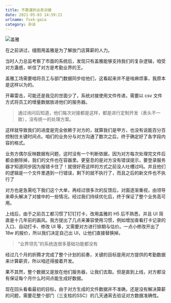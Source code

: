 ```yaml
---
title: 不靠谱的业务对接
date: 2021-05-03 14:59:21
urlname: fxxk-gaia
category: 杂谈
---
```


![盖雅](https://i.imgtg.com/2022/08/24/K3Ocx.png)

<!-- more -->

在之前讲过，缦图用盖雅是为了解放门店算薪的人力。

当时人力总监考察了市面的系统后，发现只有盖雅能够支持我们的复杂逻辑，咱受对方蛊惑，听信了对方是考勤业界的王。

盖雅工场需要咱将员工与部门数据同步给他们，这看起来并不是啥麻烦事，我原本是这样以为的。

开幕雷击，可能还是我见的世面少了，系统对接使用文件传递，需要以 csv 文件方式将员工的增量数据放进他们的服务器。

> 通过询问后知道，他们每次对接都是这样，都是进行定制开发（表头不一致），没有统一的处理方案。

这样就导致我们的进度是完全依赖于对方的，就算我们是甲方，也没有说能百分百控制住关键时间点。咱们的业务分与对方沟通了数次之后，终于确定好了各字段内容的格式。

业务方偶尔反映数据有问题，这时没有一个判断依据，因为对方每次处理完文件后都会删除掉，我们的文件也在容器里。更窒息的是对方没有错误提示，要登录服务器才知道同步因为报错卡住了！就很好奇这样的方式之前没人吐槽过吗。并且他们的逻辑是一个文件里遇到一行错误，剩下的就不执行了，而且之后的新文件也不执行了

对方也是急需吃下我们这个大单，再经过很多次的反馈后，对面逐渐重视，由领导来牵头解决了对接中的一些情况。经过我们持续优化后，终于保证了整个业务高可用。

上线后，由于之前员工都习惯了钉钉打卡，改用盖雅的 H5 后不熟悉，并且 UI 简直是十几年前的画风。我方提出了几点来兼容使用习惯，例如增加查看打卡记录的入口、自动打卡、修改 UI 等，又需要对方进行排期与估价。一点小修改开出了 18w 的报价，所以我们决定自己出 UI，让他们直接替换掉。

> “业界领先”的系统连很多基础功能都没有

经过几个月的折腾才完成了整个计划的前奏，关键的目标是用对方提供的考勤数据来计算薪资，所以咱还得接着开发。

果不其然，整个数据又是放在他们服务器，让我们去取。但是直到上线，对方都没有保证每个月什么时间点能生成好数据。

现在回头看看最初的目标，由于对方生成的文件数据并不准确，还是没有解决算薪的问题，需要花整个部门（三支柱的SSC）的几天通宵去验证对方数据准确性。
